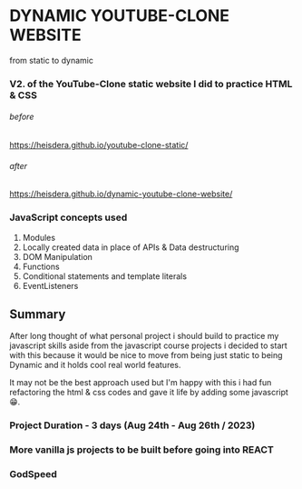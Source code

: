 # DYNAMIC YOUTUBE-CLONE WEBSITE
from static to dynamic

### V2. of the YouTube-Clone static website I did to practice HTML & CSS
###### before
https://heisdera.github.io/youtube-clone-static/

###### after
https://heisdera.github.io/dynamic-youtube-clone-website/

### JavaScript concepts used

1. Modules
2. Locally created data in place of APIs & Data destructuring
3. DOM Manipulation
4. Functions
5. Conditional statements and template literals
6. EventListeners

## Summary

After long thought of what personal project i should build to practice my javascript skills aside from the javascript course projects i decided to start with this because it would be nice to move from being just static to being Dynamic and it holds cool real world features.

It may not be the best approach used but I'm happy with this i had fun refactoring the html & css codes and gave it life by adding some javascript😁.

### Project Duration - 3 days (Aug 24th - Aug 26th / 2023)

### More vanilla js projects to be built before going into REACT

### GodSpeed
